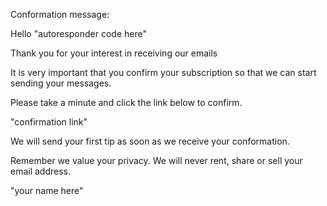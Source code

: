 Conformation message:

Hello "autoresponder code here"

Thank you for your interest in receiving our emails

It is very important that you confirm your subscription
so that we can start sending your messages.

Please take a minute and click the link below
to confirm.

"confirmation link"

We will send your first tip as soon as we receive
your conformation.

Remember we value your privacy. We will never rent,
share or sell your email address.

"your name here"
